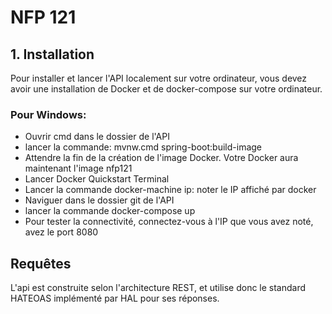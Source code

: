 # NFP 121

## 1. Installation

Pour installer et lancer l'API localement sur votre ordinateur, vous devez avoir une installation de Docker et de docker-compose sur votre ordinateur.

### Pour Windows:

- Ouvrir cmd dans le dossier de l'API
- lancer la commande: mvnw.cmd spring-boot:build-image
- Attendre la fin de la création de l'image Docker. Votre Docker aura maintenant l'image nfp121
- Lancer Docker Quickstart Terminal
- Lancer la commande docker-machine ip: noter le IP affiché par docker
- Naviguer dans le dossier git de l'API
- lancer la commande docker-compose up
- Pour tester la connectivité, connectez-vous à l'IP que vous avez noté, avez le port 8080

## Requêtes

L'api est construite selon l'architecture REST, et utilise donc le standard HATEOAS implémenté par HAL pour ses réponses.